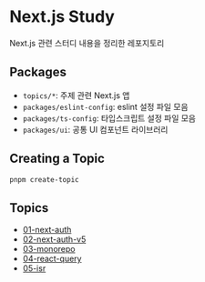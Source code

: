 # Next.js Study

Next.js 관련 스터디 내용을 정리한 레포지토리

## Packages

- `topics/*`: 주제 관련 Next.js 앱
- `packages/eslint-config`: eslint 설정 파일 모음
- `packages/ts-config`: 타입스크립트 설정 파일 모음
- `packages/ui`: 공통 UI 컴포넌트 라이브러리

## Creating a Topic

```bash
pnpm create-topic
```

## Topics

- [01-next-auth](./topics/01-next-auth/)
- [02-next-auth-v5](./topics/02-next-auth-v5/)
- [03-monorepo](./topics/03-monorepo/)
- [04-react-query](./topics/04-react-query/)
- [05-isr](./topics/05-isr/)
